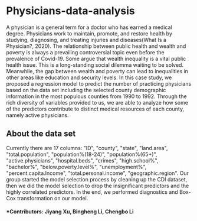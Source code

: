 # Physicians-data-analysis
A physician is a general term for a doctor who has earned a medical degree. Physicians work to maintain, promote, and restore health by studying, diagnosing, and treating injuries and diseases(What Is a Physician?, 2020). The relationship between public health and wealth and poverty is always a prevailing controversial topic even before the prevalence of Covid-19. Some argue that wealth inequality is a vital public health issue. This is a long-standing social dilemma waiting to be solved. Meanwhile, the gap between wealth and poverty can lead to inequalities in other areas like education and security levels. In this case study, we proposed a regression model to predict the number of practicing physicians based on the data set including the selected county demographic information in the most populous counties from 1990 to 1992. Through the rich diversity of variables provided to us, we are able to analyze how some of the predictors contribute to distinct medical resources of each county, namely active physicians.

## About the data set
Currently there are 17 columns: "ID", "county", "state", "land.area", "total.population", "population%(18-24)", "population%(65+)", "active.physicians", "hospital.beds", "crimes", "high.school%", "bachelor%", "below.poverty.level%", "unemployment%", "percent.capita.Income", "total.personal.income", "geographic.region". Our group started the model selection process by cleaning up the CDI dataset, then we did the model selection to drop the insignificant predictors and the highly correlated predictors. In the end, we performed diagnostics and Box-Cox transformation on our model.

#### *Contributors: Jiyang Xu, Bingheng Li, Chengbo Li
